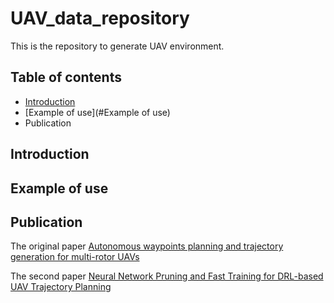 # UAV_data_repository
This is the repository to generate UAV environment.

## Table of contents
- [Introduction](#Introduction)
- [Example of use](#Example of use)
- Publication
## Introduction
## Example of use
## Publication


The original paper [Autonomous waypoints planning and trajectory generation for multi-rotor UAVs](https://dl.acm.org/doi/abs/10.1145/3313151.3313163)

The second paper [Neural Network Pruning and Fast Training for DRL-based UAV Trajectory Planning](https://ieeexplore.ieee.org/abstract/document/9712561)

